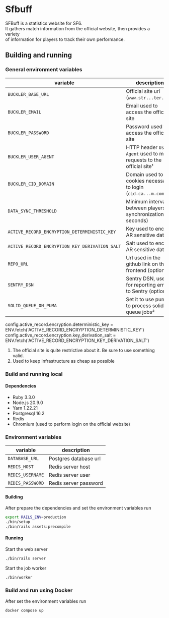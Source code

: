 # Sfbuff

SFBuff is a statistics website for SF6.  
It gathers match information from the official website, then provides a variety  
of information for players to track their own performance.

## Building and running

### General environment variables

| variable                                       | description                                                          |
| ---------------------------------------------- | -------------------------------------------------------------------- |
| `BUCKLER_BASE_URL`                             | Official site url (`www.str...ter.com`)                              |
| `BUCKLER_EMAIL`                                | Email used to access the official site                               |
| `BUCKLER_PASSWORD`                             | Password used to access the official site                            |
| `BUCKLER_USER_AGENT`                           | HTTP header `User-Agent` used to make requests to the official site¹ |
| `BUCKLER_CID_DOMAIN`                           | Domain used to set cookies necessary to login (`cid.ca...m.com`)     |
| `DATA_SYNC_THRESHOLD`                          | Minimum interval between players synchronization (in seconds)        |
| `ACTIVE_RECORD_ENCRYPTION_DETERMINISTIC_KEY`   | Key used to encrypt AR sensitive data                                |
| `ACTIVE_RECORD_ENCRYPTION_KEY_DERIVATION_SALT` | Salt used to encrypt AR sensitive data                               |
| `REPO_URL`                                     | Url used in the github link on the frontend (optional)               |
| `SENTRY_DSN`                                   | Sentry DSN, used for reporting errors to Sentry (optional)           |
| `SOLID_QUEUE_ON_PUMA`                          | Set it to use puma to process solid queue jobs²                      |

config.active_record.encryption.deterministic_key = ENV.fetch('ACTIVE_RECORD_ENCRYPTION_DETERMINISTIC_KEY')
config.active_record.encryption.key_derivation_salt = ENV.fetch('ACTIVE_RECORD_ENCRYPTION_KEY_DERIVATION_SALT')

1. The official site is quite restrictive about it. Be sure to use something valid.
2. Used to keep infrastructure as cheap as possible

### Build and running local

#### Dependencies

- Ruby 3.3.0
- Node.js 20.9.0
- Yarn 1.22.21
- Postgresql 16.2
- Redis
- Chromium (used to perform login on the official website)

### Environment variables

| variable         | description           |
| ---------------- | --------------------- |
| `DATABASE_URL`   | Postgres database url |
| `REDIS_HOST`     | Redis server host     |
| `REDIS_USERNAME` | Redis server user     |
| `REDIS_PASSWORD` | Redis server password |

#### Building

After prepare the dependencies and set the environment variables run

```bash
export RAILS_ENV=production
./bin/setup
./bin/rails assets:precompile
```

#### Running

Start the web server

```bash
./bin/rails server
```

Start the job worker

```bash
./bin/worker
```

### Build and run using Docker

After set the environment variables run

```bash
docker compose up
```
